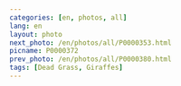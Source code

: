 ```yaml
---
categories: [en, photos, all]
lang: en
layout: photo
next_photo: /en/photos/all/P0000353.html
picname: P0000372
prev_photo: /en/photos/all/P0000380.html
tags: [Dead Grass, Giraffes]
---
```

